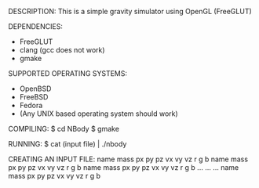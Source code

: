 DESCRIPTION:
This is a simple gravity simulator using OpenGL (FreeGLUT)

DEPENDENCIES:
- FreeGLUT
- clang (gcc does not work)
- gmake

SUPPORTED OPERATING SYSTEMS:
- OpenBSD
- FreeBSD
- Fedora
- (Any UNIX based operating system should work)

COMPILING:
$ cd NBody
$ gmake

RUNNING:
$ cat (input file) | ./nbody

CREATING AN INPUT FILE:
name mass px py pz vx vy vz r g b
name mass px py pz vx vy vz r g b
name mass px py pz vx vy vz r g b
...
...
...
name mass px py pz vx vy vz r g b
